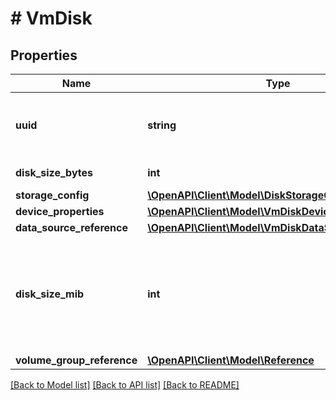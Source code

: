 # # VmDisk

## Properties

Name | Type | Description | Notes
------------ | ------------- | ------------- | -------------
**uuid** | **string** | The device ID which is used to uniquely identify this particular disk. | [optional]
**disk_size_bytes** | **int** | Size of the disk in Bytes. | [optional]
**storage_config** | [**\OpenAPI\Client\Model\DiskStorageConfig**](DiskStorageConfig.md) |  | [optional]
**device_properties** | [**\OpenAPI\Client\Model\VmDiskDeviceProperties**](VmDiskDeviceProperties.md) |  | [optional]
**data_source_reference** | [**\OpenAPI\Client\Model\VmDiskDataSourceReference**](VmDiskDataSourceReference.md) |  | [optional]
**disk_size_mib** | **int** | Size of the disk in MiB. Must match the size specified in &#39;disk_size_bytes&#39; - rounded up to the nearest MiB -  when that field is present. | [optional]
**volume_group_reference** | [**\OpenAPI\Client\Model\Reference**](Reference.md) |  | [optional]

[[Back to Model list]](../../README.md#models) [[Back to API list]](../../README.md#endpoints) [[Back to README]](../../README.md)

